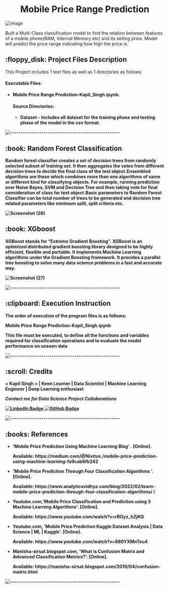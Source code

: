 
   
</p>
<h1 align="center"> Mobile Price Range Prediction </h1>


![image](https://user-images.githubusercontent.com/114326008/223489814-d3e08ea9-8e85-4806-bb30-ae1bad83f6c2.png)



<p>Built a Multi-Class classification model to find the relation between features of a mobile phone(RAM, Internal Memory etc) and its selling price. Model will predict the price range indicating how high the price is.</p>

<h2> :floppy_disk: Project Files Description</h2>


<p>This Project includes 1 text files as well as 1 directories as follows:</p>
<h4>Executable Files:</h4>
<ul>
  
  <li><b>Mobile Price Range Prediction-Kapil_Singh.ipynb.</li>
  
<h4>Source Directories:</h4>
<ul>
  <li><b>Dataset</b> - Includes all dataset  for the training phase  and testing phase of the model in the csv format.</li>
  
</ul>


  
</ul>

![-----------------------------------------------------](https://raw.githubusercontent.com/andreasbm/readme/master/assets/lines/rainbow.png)

<h2> :book: Random Forest Classification </h2>

<p> Random forest classifier creates a set of decision trees from randomly selected subset of training set. It then aggregates the votes from different decision trees to decide the final class of the test object.Ensembled algorithms are those which combines more than one algorithms of same or different kind for classifying objects. For example, running prediction over Naive Bayes, SVM and Decision Tree and then taking vote for final consideration of class for test object.Basic parameters to Random Forest Classifier can be total number of trees to be generated and decision tree related parameters like minimum split, split criteria etc.
   
   ![Screenshot (26)](https://user-images.githubusercontent.com/102009481/177786192-c7ada90f-dec6-4231-a8a9-165239925432.png)


<h2> :book: XGboost </h2>

<p> XGBoost stands for “Extreme Gradient Boosting”. XGBoost is an optimized distributed gradient boosting library designed to be highly efficient, flexible and portable. It implements Machine Learning algorithms under the Gradient Boosting framework. It provides a parallel tree boosting to solve many data science problems in a fast and accurate way. 


![Screenshot (27)](https://user-images.githubusercontent.com/102009481/177787039-573da579-37af-4456-957b-c72d75c120b1.png)



![-----------------------------------------------------](https://raw.githubusercontent.com/andreasbm/readme/master/assets/lines/rainbow.png)

<h2> :clipboard: Execution Instruction</h2>
<p>The order of execution of the program files is as follows:</p>


<p><b> Mobile Price Range Prediction-Kapil_Singh.ipynb</b></p>
<p> This file must be executed, to define all the functions and variables required for classification operations and to evaluate the model performance on unseen data






 

![-----------------------------------------------------](https://raw.githubusercontent.com/andreasbm/readme/master/assets/lines/rainbow.png)

<!-- CREDITS -->
<h2 id="credits"> :scroll: Credits</h2>

< Kapil Singh > | Keen Learner | Data Scientist | Machine Learning Engineer | Deep Learning enthusiast

<p> <i> Contact me for Data Science Project Collaborations</i></p>


[![LinkedIn Badge](https://img.shields.io/badge/LinkedIn-0077B5?style=for-the-badge&logo=linkedin&logoColor=white)](https://www.linkedin.com/in/kapilsingh025/)
[![GitHub Badge](https://img.shields.io/badge/GitHub-100000?style=for-the-badge&logo=github&logoColor=white)](https://github.com/kapilsingh25121996)



![-----------------------------------------------------](https://raw.githubusercontent.com/andreasbm/readme/master/assets/lines/rainbow.png)
<h2> :books: References</h2>
<ul>
  <li><p>'Mobile Price Prediction Using Machine Learning Blog' . [Online].</p>
      <p>Available: https://medium.com/@Nivitus./mobile-price-prediction-using-machine-learning-fa9cab6fb242
  </li>
  
  <li><p>'Mobile Price Prediction Through Four Classification Algorithms '. [Online].</p>
      <p>Available: https://www.analyticsvidhya.com/blog/2022/02/learn-mobile-price-prediction-through-four-classification-algorithms/ /</p>
  </li>
  <li><p>Youtube.com,'Mobile Price Classification and Prediction using 3 Machine Learning Algorithms'. [Online].</p>
      <p>Available: https://www.youtube.com/watch?v=rROyz_hZjKQ</p>
  </li>
  <li><p>Youtube.com, 'Mobile Price Prediction Kaggle Dataset Analysis | Data Science | ML | Kaggle'. [Online].</p>
      <p>Available: https://www.youtube.com/watch?v=880YXMnTeu4</p>
  </li>
  <li><p>Manisha-sirsat.blogspot.com, 'What is Confusion Matrix and Advanced Classification Metrics?'. [Online].</p>
      <p>Available: https://manisha-sirsat.blogspot.com/2019/04/confusion-matrix.html</p>
  </li>
  
</ul>

![-----------------------------------------------------](https://raw.githubusercontent.com/andreasbm/readme/master/assets/lines/rainbow.png)









